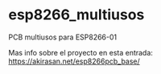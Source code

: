 # esp8266_multiusos
PCB multiusos para ESP8266-01

Mas info sobre el proyecto en esta entrada: https://akirasan.net/esp8266pcb_base/

[](https://github.com/akirasan/esp8266_multiusos/blob/main/images/DSC_4663.JPG)
